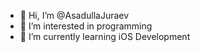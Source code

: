 - 👋 Hi, I’m @AsadullaJuraev
- 👀 I’m interested in programming
- 🌱 I’m currently learning iOS Development
